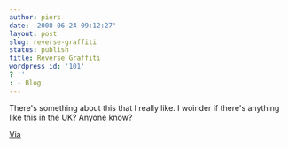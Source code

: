 ```yaml
---
author: piers
date: '2008-06-24 09:12:27'
layout: post
slug: reverse-graffiti
status: publish
title: Reverse Graffiti
wordpress_id: '101'
? ''
: - Blog
---
```


  
There's something about this that I really like. I woinder if there's anything
like this in the UK? Anyone know?

[Via](http://twitter.com/ryancarson/statuses/842300943)

